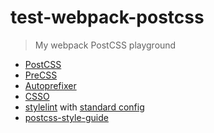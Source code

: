 # test-webpack-postcss

> My webpack PostCSS playground

- [PostCSS](https://github.com/postcss/postcss)
- [PreCSS](https://github.com/jonathantneal/precss)
- [Autoprefixer](https://github.com/postcss/autoprefixer)
- [CSSO](https://github.com/css/csso)
- [stylelint](https://github.com/stylelint/stylelint) with [standard config](https://github.com/stylelint/stylelint-config-standard)
- [postcss-style-guide](https://github.com/morishitter/postcss-style-guide)
